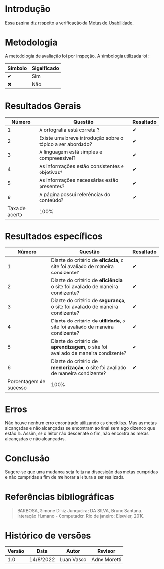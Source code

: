 # Introdução

Essa página diz respeito a verificação da <a href="./#/analiseRequisitos/metas_usabilidade.md">Metas de Usabilidade</a>.

# Metodologia

A metodologia de avaliação foi por inspeção. A simbologia utilizada foi :

Símbolo | Significado
--------|------------
✔ | Sim
✖ | Não

# Resultados Gerais

Número | Questão                     | Resultado | 
-------|-----------------------------|-----------|
1  | A ortografia está correta ? |   ✔   |
2  | Existe uma breve introdução sobre o tópico a ser abordado? |   ✔   |
3  | A linguagem está simples e compreensível? |   ✔   |
4  | As informações estão consistentes e objetivas? |   ✔   |
5  | As informações necessárias estão presentes? |   ✔   |
6  | A página possui referências do conteúdo? |   ✔   |
Taxa de acerto | 100%

# Resultados específicos
Número |	Questão  |	Resultado
-------|-------------|-----------|
1 |	Diante do critério de **eficácia**, o site foi avaliado de maneira condizente? | ✔
2 |	Diante do critério de **eficiência**, o site foi avaliado de maneira condizente? |	✔
3 |	Diante do critério de **segurança**, o site foi avaliado de maneira condizente? |	✔
4 |	Diante do critério de **utilidade**, o site foi avaliado de maneira condizente? |	✔
5 |	Diante do critério de **aprendizagem**, o site foi avaliado de maneira condizente? | ✔
6 |	Diante do critério de **memorização**, o site foi avaliado de maneira condizente? |	✔
  |	Porcentagem de sucesso |	100%

# Erros 

Não houve nenhum erro encontrado utilizando os checklists. Mas as metas alcançadas e não alcançadas se encontram ao final sem algo dizendo que estão lá. Assim, se o leitor não descer até o fim, não encontra as metas alcançadas e não alcançadas.

# Conclusão

Sugere-se que uma mudança seja feita na disposição das metas cumpridas e não cumpridas a fim de melhorar a leitura a ser realizada.

# Referências bibliográficas

> BARBOSA, Simone Diniz Junqueira; DA SILVA, Bruno Santana. Interação Humano - Computador. Rio de janeiro: Elsevier, 2010.

# Histórico de versões
|Versão|Data|Autor|Revisor|
|------|----|-----|-------|
|1.0|14/8/2022|Luan Vasco| Adne Moretti |